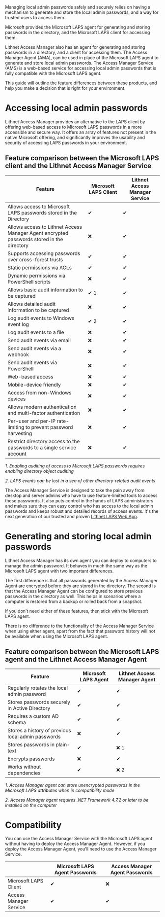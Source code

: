 Managing local admin passwords safely and securely relies on having a mechanism to generate and store the local admin passwords, and a way for trusted users to access them.

Microsoft provides the Microsoft LAPS agent for generating and storing passwords in the directory, and the Microsoft LAPS client for accessing them. 

Lithnet Access Manager also has an agent for generating and storing passwords in a directory, and a client for accessing them. The Access Manager Agent (AMA), can be used in place of the Microsoft LAPS agent to generate and store local admin passwords. The Access Manager Service (AMS) is a web-based service for accessing local admin passwords that is fully compatible with the Microsoft LAPS agent.
 
This guide will outline the feature differences between these products, and help you make a decision that is right for your environment.

# Accessing local admin passwords
Lithnet Access Manager provides an alternative to the LAPS client by offering web-based access to Microsoft LAPS passwords in a more accessible and secure way. It offers an array of features not present in the native Microsoft offering, and significantly improves the usability and security of accessing LAPS passwords in your environment.

## Feature comparison between the Microsoft LAPS client and the Lithnet Access Manager Service

| Feature | Microsoft LAPS Client | Lithnet Access Manager Service  |
| -- | -- | -- |
| Allows access to Microsoft LAPS passwords stored in the Directory | ✔ | ✔ |
| Allows access to Lithnet Access Manager Agent encrypted passwords stored in the directory | ❌ | ✔ |
| Supports accessing passwords over cross-forest trusts | ✔ | ✔ |
| Static permissions via ACLs | ✔ | ✔ |
| Dynamic permissions via PowerShell scripts | ❌ | ✔ |
| Allows basic audit information to be captured | ✔ 1 | ✔ |
| Allows detailed audit information to be captured | ❌ | ✔ |
| Log audit events to Windows event log | ✔ 2 | ✔ |
| Log audit events to a file | ❌ | ✔ |
| Send audit events via email | ❌ | ✔ |
| Send audit events via a webhook | ❌ | ✔ |
| Send audit events via PowerShell | ❌ | ✔ |
| Web-based access | ❌ | ✔ |
| Mobile-device friendly | ❌ | ✔ |
| Access from non-Windows devices | ❌ | ✔ |
| Allows modern authentication and multi-factor authentication | ❌ | ✔ |
| Per-user and per-IP rate-limiting to prevent password harvesting | ❌ | ✔ |
| Restrict directory access to the passwords to a single service account | ❌ | ✔ |

_1. Enabling auditing of access to Microsoft LAPS passwords requires enabling directory object auditing_

_2. LAPS events can be lost in a sea of other directory-related audit events_

The Access Manager Service is designed to take the pain away from desktop and server admins who have to use feature-limited tools to access these passwords. It also puts control in the hands of LAPS administrators and makes sure they can easy control who has access to the local admin passwords and keeps robust and detailed records of access events. It's the next generation of our trusted and proven [Lithnet LAPS Web App](https://github.com/lithnet/laps-web).

# Generating and storing local admin passwords
Lithnet Access Manager has its own agent you can deploy to computers to manage the admin password. It behaves in much the same way as the Microsoft LAPS agent with two important differences. 

The first difference is that all passwords generated by the Access Manager Agent are encrypted before they are stored in the directory. The second is that the Access Manager Agent can be configured to store previous passwords in the directory as well. This helps in scenarios where a computer is restored from a backup or rolled back from a snapshot.

If you don't need either of these features, then stick with the Microsoft LAPS agent.

There is no difference to the functionality of the Access Manager Service when using either agent, apart from the fact that password history will not be available when using the Microsoft LAPS agent.

## Feature comparison between the Microsoft LAPS agent and the Lithnet Access Manager Agent

| Feature | Microsoft LAPS Agent | Lithnet Access Manager Agent  |
| -- | -- | -- |
| Regularly rotates the local admin password | ✔ | ✔ |
| Stores passwords securely in Active Directory | ✔ | ✔ |
| Requires a custom AD schema | ✔ | ✔ |
| Stores a history of previous local admin passwords | ❌ | ✔ |
| Stores passwords in plain-text | ✔ | ❌ 1 |
| Encrypts passwords | ❌ | ✔ |
| Works without dependencies | ✔ | ❌ 2 |

_1. Access Manager agent can store unencrypted passwords in the Microsoft LAPS attributes when in compatibility mode_

_2. Access Manager agent requires .NET Framework 4.7.2 or later to be installed on the computer_

# Compatibility
You can use the Access Manager Service with the Microsoft LAPS agent without having to deploy the Access Manager Agent. However, if you deploy the Access Manager Agent, you'll need to use the Access Manager Service.

|  | Microsoft LAPS Agent Passwords | Access Manager Agent Passwords |
| -- | -- | -- |
| Microsoft LAPS Client | ✔ | ❌ | 
| Access Manager Service | ✔ | ✔ | 

